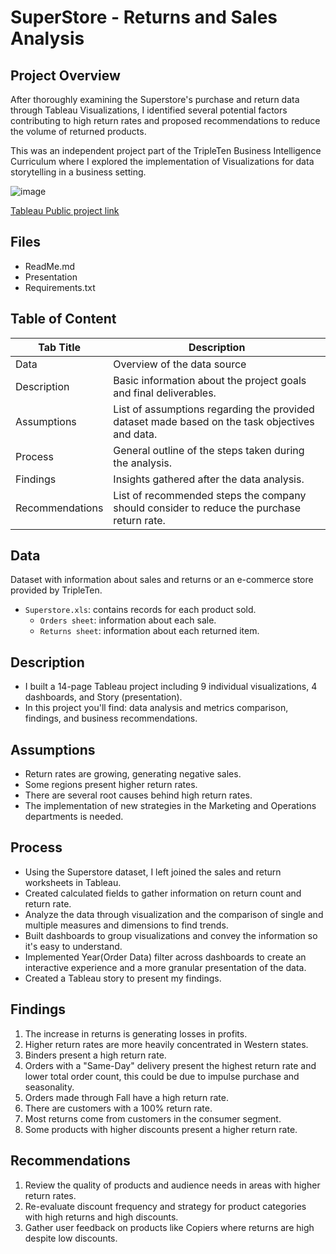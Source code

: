 # SuperStore - Returns and Sales Analysis

## Project Overview
After thoroughly examining the Superstore's purchase and return data through Tableau Visualizations, I identified several potential factors contributing to high return rates and proposed recommendations to reduce the volume of returned products. 

This was an independent project part of the TripleTen Business Intelligence Curriculum where I explored the implementation of Visualizations for data storytelling in a business setting.

![image](https://github.com/user-attachments/assets/a708881b-8949-4215-b5f4-873906170a9d)


<a href='https://public.tableau.com/views/Project5-Productreturnanalysis/Story1?:language=en-US&publish=yes&:sid=&:redirect=auth&:display_count=n&:origin=viz_share_link' target=_blank><u>Tableau Public project link </u></a>

## Files  
- ReadMe.md
- Presentation
- Requirements.txt 

## Table of Content
| Tab Title| Description | 
| -------- | ------------|
| Data | Overview of the data source |
| Description | Basic information about the project goals and final deliverables. |
| Assumptions | List of assumptions regarding the provided dataset made based on the task objectives and data. |
| Process | General outline of the steps taken during the analysis. |
| Findings | Insights gathered after the data analysis. |
| Recommendations | List of recommended steps the company should consider to reduce the purchase return rate. |

## Data
Dataset with information about sales and returns or an e-commerce store provided by TripleTen. 
* `Superstore.xls`: contains records for each product sold. 
    * `Orders sheet`: information about each sale. 
    * `Returns sheet`: information about each returned item. 


## Description
* I built a 14-page Tableau project including 9 individual visualizations, 4 dashboards, and Story (presentation).
* In this project you'll find: data analysis and metrics comparison, findings, and business recommendations. 

## Assumptions
- Return rates are growing, generating negative sales.
- Some regions present higher return rates. 
- There are several root causes behind high return rates.
- The implementation of new strategies in the Marketing and Operations departments is needed.

## Process
- Using the Superstore dataset, I left joined the sales and return worksheets in Tableau. 
- Created calculated fields to gather information on return count and return rate. 
- Analyze the data through visualization and the comparison of single and multiple measures and dimensions to find trends. 
- Built dashboards to group visualizations and convey the information so it's easy to understand. 
- Implemented Year(Order Data) filter across dashboards to create an interactive experience and a more granular presentation of the data. 
- Created a Tableau story to present my findings. 

## Findings 
1. The increase in returns is generating losses in profits. 
2. Higher return rates are more heavily concentrated in Western states. 
3. Binders present a high return rate. 
4. Orders with a "Same-Day" delivery present the highest return rate and lower total order count, this could be due to impulse purchase and seasonality. 
5. Orders made through Fall have a high return rate. 
6. There are customers with a 100% return rate. 
7. Most returns come from customers in the consumer segment.
8. Some products with higher discounts present a higher return rate. 

## Recommendations
1. Review the quality of products and audience needs in areas with higher return rates. 
2. Re-evaluate discount frequency and strategy for product categories with high returns and high discounts. 
3. Gather user feedback on products like Copiers where returns are high despite low discounts. 


